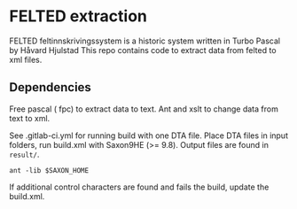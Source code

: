 # FELTED extraction
FELTED feltinnskrivingssystem is a historic system written in Turbo Pascal by Håvard Hjulstad
This repo contains code to extract data from felted to xml files.

## Dependencies
Free pascal ( fpc) to extract data to text. 
Ant and xslt to change data from text to xml.

See .gitlab-ci.yml for running build with one DTA file. Place DTA files in input folders, run build.xml with Saxon9HE (>= 9.8). Output files are found in `result/`. 

```
ant -lib $SAXON_HOME
```

If additional control characters are found and fails the build, update the build.xml.
